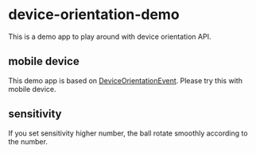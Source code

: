 # device-orientation-demo
This is a demo app to play around with device orientation API.

## mobile device 
This demo app is based on [DeviceOrientationEvent](https://developer.mozilla.org/en-US/docs/Web/API/Detecting_device_orientation).
Please try this with mobile device.

## sensitivity 
If you set sensitivity higher number, the ball rotate smoothly according to the number.
